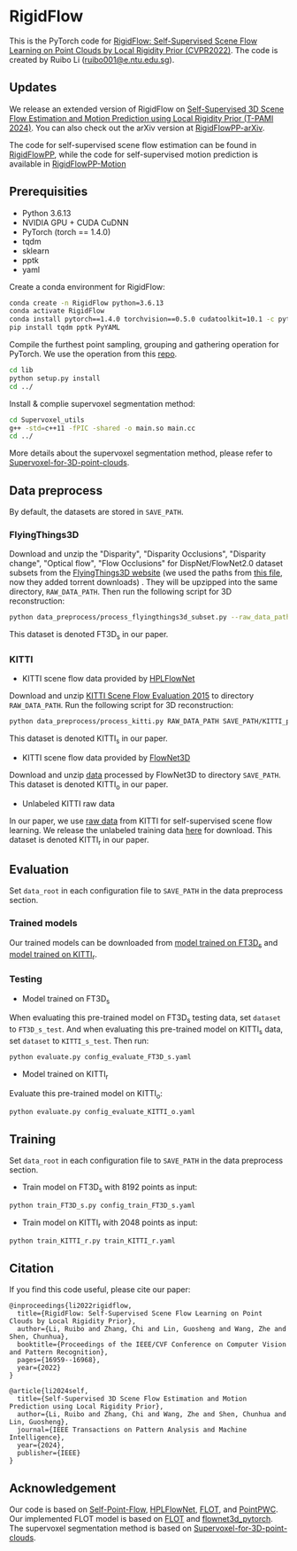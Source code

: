 # RigidFlow
This is the PyTorch code for [RigidFlow: Self-Supervised Scene Flow Learning on Point Clouds by Local Rigidity Prior (CVPR2022)](https://openaccess.thecvf.com/content/CVPR2022/papers/Li_RigidFlow_Self-Supervised_Scene_Flow_Learning_on_Point_Clouds_by_Local_CVPR_2022_paper.pdf).
The code is created by Ruibo Li (ruibo001@e.ntu.edu.sg).

## Updates
We release an extended version of RigidFlow on [Self-Supervised 3D Scene Flow Estimation and Motion Prediction using Local Rigidity Prior (T-PAMI 2024)](https://www.computer.org/csdl/journal/tp/5555/01/10530455/1WWdXdJBbTW).
You can also check out the arXiv version at  [RigidFlowPP-arXiv](https://arxiv.org/abs/2310.11284).

The code for self-supervised scene flow estimation can be found in [RigidFlowPP](https://github.com/L1bra1/RigidFlowPP), while the code for self-supervised motion prediction is available in [RigidFlowPP-Motion](https://github.com/L1bra1/RigidFlowPP-Motion)


## Prerequisities
* Python 3.6.13
* NVIDIA GPU + CUDA CuDNN
* PyTorch (torch == 1.4.0)
* tqdm
* sklearn
* pptk
* yaml

Create a conda environment for RigidFlow: 
```bash
conda create -n RigidFlow python=3.6.13
conda activate RigidFlow
conda install pytorch==1.4.0 torchvision==0.5.0 cudatoolkit=10.1 -c pytorch
pip install tqdm pptk PyYAML
```

Compile the furthest point sampling, grouping and gathering operation for PyTorch. We use the operation from this [repo](https://github.com/sshaoshuai/Pointnet2.PyTorch).
```bash
cd lib
python setup.py install
cd ../
```

Install & complie supervoxel segmentation method: 
```bash
cd Supervoxel_utils
g++ -std=c++11 -fPIC -shared -o main.so main.cc
cd ../
```
More details about the supervoxel segmentation method, please refer to [Supervoxel-for-3D-point-clouds](https://github.com/yblin/Supervoxel-for-3D-point-clouds).

## Data preprocess
By default, the datasets are stored in `SAVE_PATH`. 
### FlyingThings3D
Download and unzip the "Disparity", "Disparity Occlusions", "Disparity change", "Optical flow", "Flow Occlusions" for DispNet/FlowNet2.0 dataset subsets from the [FlyingThings3D website](https://lmb.informatik.uni-freiburg.de/resources/datasets/SceneFlowDatasets.en.html) (we used the paths from [this file](https://lmb.informatik.uni-freiburg.de/data/FlyingThings3D_subset/FlyingThings3D_subset_all_download_paths.txt), now they added torrent downloads)
. They will be upzipped into the same directory, `RAW_DATA_PATH`. Then run the following script for 3D reconstruction:

```bash
python data_preprocess/process_flyingthings3d_subset.py --raw_data_path RAW_DATA_PATH --save_path SAVE_PATH/FlyingThings3D_subset_processed_35m --only_save_near_pts
```


This dataset is denoted FT3D<sub>s</sub> in our paper. 

### KITTI
* KITTI scene flow data provided by [HPLFlowNet](https://github.com/laoreja/HPLFlowNet)

Download and unzip [KITTI Scene Flow Evaluation 2015](http://www.cvlibs.net/download.php?file=data_scene_flow.zip) to directory `RAW_DATA_PATH`.
Run the following script for 3D reconstruction:
```bash
python data_preprocess/process_kitti.py RAW_DATA_PATH SAVE_PATH/KITTI_processed_occ_final
```
This dataset is denoted KITTI<sub>s</sub> in our paper. 

* KITTI scene flow data provided by [FlowNet3D](https://github.com/xingyul/flownet3d)

Download and unzip [data](https://drive.google.com/open?id=1XBsF35wKY0rmaL7x7grD_evvKCAccbKi) processed by FlowNet3D to directory `SAVE_PATH`. This dataset is denoted KITTI<sub>o</sub> in our paper. 

* Unlabeled KITTI raw data

In our paper, we use [raw data](http://www.cvlibs.net/datasets/kitti/raw_data.php) from KITTI for self-supervised scene flow learning. 
We release the unlabeled training data [here](https://drive.google.com/file/d/12S69dpuz3PDujVZIcrDP_8H5QmbWZP9m/view?usp=sharing) for download. This dataset is denoted KITTI<sub>r</sub> in our paper. 



## Evaluation
Set `data_root` in each configuration file to `SAVE_PATH` in the data preprocess section.

### Trained models
Our trained models can be downloaded from [model trained on FT3D<sub>s</sub>](https://drive.google.com/file/d/1Jy-NXywlTfbF0qbgdc2Z_s4kAwIgqvq8/view?usp=sharing) and [model trained on KITTI<sub>r</sub>](https://drive.google.com/file/d/1LOixYamfYH1007XOkziAC84O_6_6ptFt/view?usp=sharing).

### Testing

* Model trained on FT3D<sub>s</sub> 

When evaluating this pre-trained model on FT3D<sub>s</sub> testing data, set `dataset` to `FT3D_s_test`.  And when evaluating this pre-trained model on KITTI<sub>s</sub> data, set `dataset` to `KITTI_s_test`. 
Then run:
```bash
python evaluate.py config_evaluate_FT3D_s.yaml
```

* Model trained on KITTI<sub>r</sub>  

Evaluate this pre-trained model on KITTI<sub>o</sub>: 
```bash
python evaluate.py config_evaluate_KITTI_o.yaml
```

## Training
Set `data_root` in each configuration file to `SAVE_PATH` in the data preprocess section.

* Train model on FT3D<sub>s</sub> with 8192 points as input:
```bash
python train_FT3D_s.py config_train_FT3D_s.yaml
```
* Train model on KITTI<sub>r</sub> with 2048 points as input:
```bash
python train_KITTI_r.py train_KITTI_r.yaml
```

## Citation

If you find this code useful, please cite our paper:
```
@inproceedings{li2022rigidflow,
  title={RigidFlow: Self-Supervised Scene Flow Learning on Point Clouds by Local Rigidity Prior},
  author={Li, Ruibo and Zhang, Chi and Lin, Guosheng and Wang, Zhe and Shen, Chunhua},
  booktitle={Proceedings of the IEEE/CVF Conference on Computer Vision and Pattern Recognition},
  pages={16959--16968},
  year={2022}
}
```
```
@article{li2024self,
  title={Self-Supervised 3D Scene Flow Estimation and Motion Prediction using Local Rigidity Prior},
  author={Li, Ruibo and Zhang, Chi and Wang, Zhe and Shen, Chunhua and Lin, Guosheng},
  journal={IEEE Transactions on Pattern Analysis and Machine Intelligence},
  year={2024},
  publisher={IEEE}
}
```

## Acknowledgement

Our code is based on [Self-Point-Flow](https://github.com/L1bra1/Self-Point-Flow), [HPLFlowNet](https://github.com/laoreja/HPLFlowNet), [FLOT](https://github.com/valeoai/FLOT), and [PointPWC](https://github.com/DylanWusee/PointPWC).
Our implemented FLOT model is based on [FLOT](https://github.com/valeoai/FLOT) and [flownet3d_pytorch](https://github.com/hyangwinter/flownet3d_pytorch).
The supervoxel segmentation method is based on [Supervoxel-for-3D-point-clouds](https://github.com/yblin/Supervoxel-for-3D-point-clouds).

